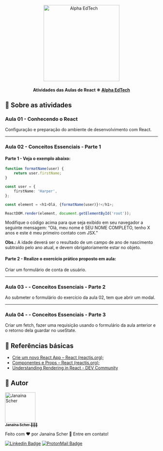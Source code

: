 <div  align="center">
	<a  href="https://www.alphaedtech.org.br/">
		<img  src="https://user-images.githubusercontent.com/79182711/171509048-91800b54-de74-4dae-9924-3ce431a7cef2.png"  alt="Alpha EdTech"  title="Alpha EdTech"  width="250" />
	</a>
	<h4>
		Atividades das Aulas de React ⚛️           	
            <a  href="https://www.alphaedtech.org.br/">
			Alpha EdTech
		</a>
	</h4>
</div>

## 🧐 Sobre as atividades

### Aula 01 - Conhecendo o React

Configuração e preparação do ambiente de desenvolvimento com React.

---

### Aula 02 - Conceitos Essenciais - Parte 1

#### Parte 1 - Veja o exemplo abaixo:

```typescript
function formatName(user) {
    return user.firstName;
}

const user = {
    firstName: 'Harper',
};

const element = <h1>Olá, {formatName(user)}!</h1>;

ReactDOM.render(element, document.getElementById('root'));
```

Modifique o código acima para que seja exibido em seu navegador a seguinte mensagem: “Olá, meu nome é SEU NOME COMPLETO, tenho X anos e este é meu primeiro contato com JSX.”

**Obs.:** A idade deverá ser o resultado de um campo de ano de nascimento subtraído pelo ano atual, e devem obrigatoriamente estar no objeto.

#### Parte 2 - Realize o exercício prático proposto em aula:

Criar um formulário de conta de usuário.

---
### Aula 03 - - Conceitos Essenciais - Parte 2

Ao submeter o formulário do exercício da aula 02, tem que abrir um modal.

---

### Aula 04 - - Conceitos Essenciais - Parte 3

Criar um fetch, fazer uma requisição usando o formulário da aula anterior e o retorno dela guardar no useState.

## 🔗 Referências básicas

-   [Crie um novo React App – React (reactjs.org)](https://pt-br.reactjs.org/docs/create-a-new-react-app.html#create-react-app);
-   [Componentes e Props – React (reactjs.org)](https://pt-br.reactjs.org/docs/components-and-props.html);
-   [Understanding Rendering in React - DEV Community](https://dev.to/teo_garcia/understanding-rendering-in-react-i5i#render)

## 🦸 Autor

<div>
	<a  href="https://github.com/janascher">
		<img  src="https://avatars.githubusercontent.com/u/79182711?v=4"  width="100px;"  alt="Janaína Scher"/>
		<br />
		<sub>
			<b>Janaína Scher</b> 👩🏻‍💻
		</sub>
	</a>
</div>

Feito com ❤️ por Janaína Scher 👋 Entre em contato!

[![Linkedin Badge](https://img.shields.io/badge/LinkedIn-0077B5?style=for-the-badge&logo=linkedin&logoColor=white)](https://www.linkedin.com/in/janainascher/) [![ProtonMail Badge](https://img.shields.io/badge/ProtonMail-8B89CC?style=for-the-badge&logo=protonmail&logoColor=white)](mailto:janainascher@protonmail.com)

